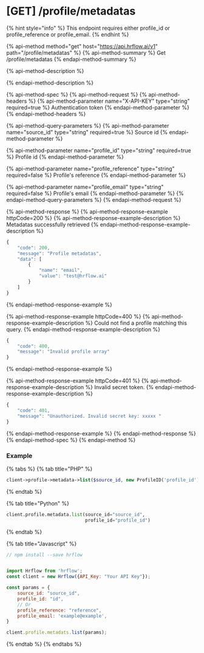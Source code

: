 # \[GET\] /profile/metadatas

{% hint style="info" %}
This endpoint requires either profile\_id or profile\_reference or profile\_email.
{% endhint %}

{% api-method method="get" host="https://api.hrflow.ai/v1" path="/profile/metadatas" %}
{% api-method-summary %}
Get /profile/metadatas
{% endapi-method-summary %}

{% api-method-description %}

{% endapi-method-description %}

{% api-method-spec %}
{% api-method-request %}
{% api-method-headers %}
{% api-method-parameter name="X-API-KEY" type="string" required=true %}
Authentication token
{% endapi-method-parameter %}
{% endapi-method-headers %}

{% api-method-query-parameters %}
{% api-method-parameter name="source\_id" type="string" required=true %}
Source id
{% endapi-method-parameter %}

{% api-method-parameter name="profile\_id" type="string" required=true %}
Profile id
{% endapi-method-parameter %}

{% api-method-parameter name="profile\_reference" type="string" required=false %}
Profile's reference
{% endapi-method-parameter %}

{% api-method-parameter name="profile\_email" type="string" required=false %}
Profile's email
{% endapi-method-parameter %}
{% endapi-method-query-parameters %}
{% endapi-method-request %}

{% api-method-response %}
{% api-method-response-example httpCode=200 %}
{% api-method-response-example-description %}
Metadatas successfully retrieved
{% endapi-method-response-example-description %}

```javascript
{
    "code": 200,
    "message": "Profile metadatas",
    "data": [
        {
            "name": "email",
            "value": "test@hrflow.ai"
        }
    ]
}
```
{% endapi-method-response-example %}

{% api-method-response-example httpCode=400 %}
{% api-method-response-example-description %}
Could not find a profile matching this query.
{% endapi-method-response-example-description %}

```javascript
{
    "code": 400,
    "message": "Invalid profile array"
}
```
{% endapi-method-response-example %}

{% api-method-response-example httpCode=401 %}
{% api-method-response-example-description %}
Invalid secret token.
{% endapi-method-response-example-description %}

```javascript
{
    "code": 401,
    "message": "Unauthorized. Invalid secret key: xxxxx "
}
```
{% endapi-method-response-example %}
{% endapi-method-response %}
{% endapi-method-spec %}
{% endapi-method %}

### Example

{% tabs %}
{% tab title="PHP" %}
```php
client->profile->metadata->list($source_id, new ProfileID('profile_id'))
```
{% endtab %}

{% tab title="Python" %}
```python
client.profile.metadata.list(source_id="source_id",
                             profile_id="profile_id")
```
{% endtab %}

{% tab title="Javascript" %}
```javascript
// npm install --save hrflow


import Hrflow from 'hrflow';
const client = new Hrflow({API_Key: "Your API Key"});

const params = {
    source_id: "source_id",
    profile_id: "id",
    // Or
    profile_reference: "reference",
    profile_email: 'example@example',
}

client.profile.metadats.list(params);
```
{% endtab %}
{% endtabs %}


